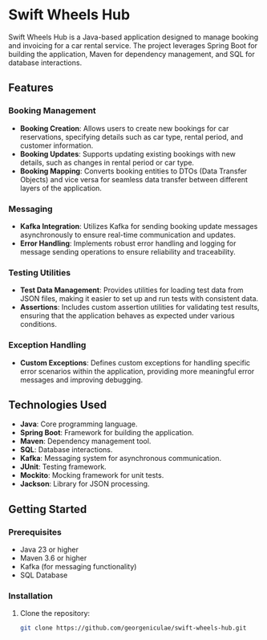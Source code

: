 # Swift Wheels Hub

Swift Wheels Hub is a Java-based application designed to manage booking and invoicing for a car rental service. The project leverages Spring Boot for building the application, Maven for dependency management, and SQL for database interactions.

## Features

### Booking Management
- **Booking Creation**: Allows users to create new bookings for car reservations, specifying details such as car type, rental period, and customer information.
- **Booking Updates**: Supports updating existing bookings with new details, such as changes in rental period or car type.
- **Booking Mapping**: Converts booking entities to DTOs (Data Transfer Objects) and vice versa for seamless data transfer between different layers of the application.

### Messaging
- **Kafka Integration**: Utilizes Kafka for sending booking update messages asynchronously to ensure real-time communication and updates.
- **Error Handling**: Implements robust error handling and logging for message sending operations to ensure reliability and traceability.

### Testing Utilities
- **Test Data Management**: Provides utilities for loading test data from JSON files, making it easier to set up and run tests with consistent data.
- **Assertions**: Includes custom assertion utilities for validating test results, ensuring that the application behaves as expected under various conditions.

### Exception Handling
- **Custom Exceptions**: Defines custom exceptions for handling specific error scenarios within the application, providing more meaningful error messages and improving debugging.

## Technologies Used
- **Java**: Core programming language.
- **Spring Boot**: Framework for building the application.
- **Maven**: Dependency management tool.
- **SQL**: Database interactions.
- **Kafka**: Messaging system for asynchronous communication.
- **JUnit**: Testing framework.
- **Mockito**: Mocking framework for unit tests.
- **Jackson**: Library for JSON processing.

## Getting Started

### Prerequisites
- Java 23 or higher
- Maven 3.6 or higher
- Kafka (for messaging functionality)
- SQL Database

### Installation
1. Clone the repository:
   ```sh
   git clone https://github.com/georgeniculae/swift-wheels-hub.git
